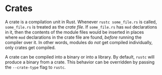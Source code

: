 # Crates

A crate is a compilation unit in Rust. Whenever `rustc some_file.rs` is called,
`some_file.rs` is treated as the *crate file*. If `some_file.rs` has `mod`
declarations in it, then the contents of the module files would be inserted in
places where `mod` declarations in the crate file are found, *before* running
the compiler over it. In other words, modules do *not* get compiled
individually, only crates get compiled.

A crate can be compiled into a binary or into a library. By default, `rustc`
will produce a binary from a crate. This behavior can be overridden by passing
the `--crate-type` flag to `rustc`.
